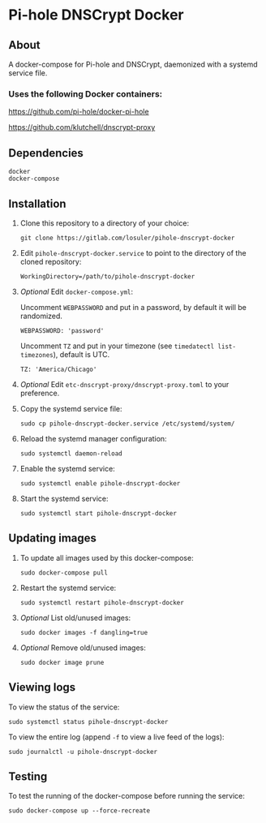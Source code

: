# Pi-hole DNSCrypt Docker

## About

A docker-compose for Pi-hole and DNSCrypt, daemonized with a systemd service file. 

### Uses the following Docker containers:

https://github.com/pi-hole/docker-pi-hole

https://github.com/klutchell/dnscrypt-proxy

## Dependencies

```
docker
docker-compose
```

## Installation

1. Clone this repository to a directory of your choice:

    ```
    git clone https://gitlab.com/losuler/pihole-dnscrypt-docker
    ```

2. Edit `pihole-dnscrypt-docker.service` to point to the directory of the cloned repository:

    ```
    WorkingDirectory=/path/to/pihole-dnscrypt-docker
    ```

3. *Optional* Edit `docker-compose.yml`:

    Uncomment `WEBPASSWORD` and put in a password, by default it will be randomized.

    ```
    WEBPASSWORD: 'password'
    ```

    Uncomment `TZ` and put in your timezone (see `timedatectl list-timezones`), default is UTC.

    ```
    TZ: 'America/Chicago'
    ```

4. *Optional* Edit `etc-dnscrypt-proxy/dnscrypt-proxy.toml` to your preference.

5. Copy the systemd service file:

    ```
    sudo cp pihole-dnscrypt-docker.service /etc/systemd/system/
    ```

6. Reload the systemd manager configuration:

    ```
    sudo systemctl daemon-reload
    ```

7. Enable the systemd service:

    ```
    sudo systemctl enable pihole-dnscrypt-docker
    ```

8. Start the systemd service:

    ```
    sudo systemctl start pihole-dnscrypt-docker
    ```

## Updating images

1. To update all images used by this docker-compose:

    ```
    sudo docker-compose pull
    ```

2. Restart the systemd service:

    ```
    sudo systemctl restart pihole-dnscrypt-docker
    ```

3. *Optional* List old/unused images:

    ```
    sudo docker images -f dangling=true
    ```

4. *Optional* Remove old/unused images:

    ```
    sudo docker image prune
    ```

## Viewing logs

To view the status of the service:

```
sudo systemctl status pihole-dnscrypt-docker
```

To view the entire log (append `-f` to view a live feed of the logs):

```
sudo journalctl -u pihole-dnscrypt-docker
```

## Testing

To test the running of the docker-compose before running the service:

```
sudo docker-compose up --force-recreate
```
